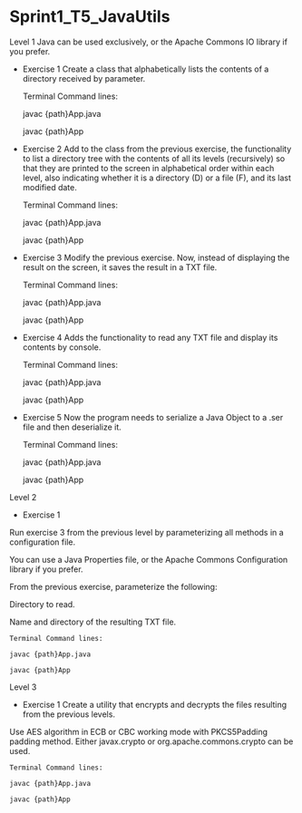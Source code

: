 # Sprint1_T5_JavaUtils

Level 1
Java can be used exclusively, or the Apache Commons IO library if you prefer.

- Exercise 1
Create a class that alphabetically lists the contents of a directory received by parameter.


	Terminal Command lines:
	
	javac {path}App.java
	
	javac {path}App


- Exercise 2
Add to the class from the previous exercise, the functionality to list a directory tree with the contents of all its levels (recursively) so that they are printed to the screen in alphabetical order within each level, also indicating whether it is a directory (D) or a file (F), and its last modified date.


	Terminal Command lines:
	
	javac {path}App.java
	
	javac {path}App


- Exercise 3
Modify the previous exercise. Now, instead of displaying the result on the screen, it saves the result in a TXT file.


	Terminal Command lines:
	
	javac {path}App.java
	
	javac {path}App


- Exercise 4
Adds the functionality to read any TXT file and display its contents by console.


	Terminal Command lines:
	
	javac {path}App.java
	
	javac {path}App


- Exercise 5
Now the program needs to serialize a Java Object to a .ser file and then deserialize it.


	Terminal Command lines:
	
	javac {path}App.java
	
	javac {path}App


Level 2

- Exercise 1

Run exercise 3 from the previous level by parameterizing all methods in a configuration file.

You can use a Java Properties file, or the Apache Commons Configuration library if you prefer.

From the previous exercise, parameterize the following:

Directory to read.

Name and directory of the resulting TXT file.


	Terminal Command lines:
	
	javac {path}App.java
	
	javac {path}App


Level 3
- Exercise 1
Create a utility that encrypts and decrypts the files resulting from the previous levels.

Use AES algorithm in ECB or CBC working mode with PKCS5Padding padding method. Either javax.crypto or org.apache.commons.crypto can be used.


	Terminal Command lines:
	
	javac {path}App.java
	
	javac {path}App